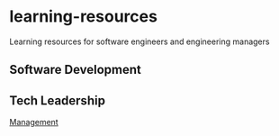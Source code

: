# learning-resources
Learning resources for software engineers and engineering managers

## Software Development

## Tech Leadership

[Management](./management)



